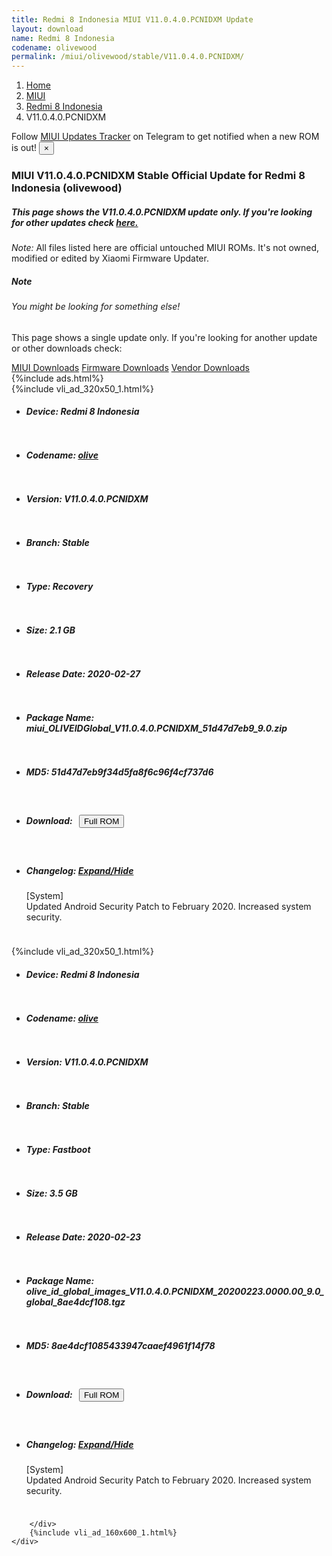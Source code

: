 ```yaml
---
title: Redmi 8 Indonesia MIUI V11.0.4.0.PCNIDXM Update
layout: download
name: Redmi 8 Indonesia
codename: olivewood
permalink: /miui/olivewood/stable/V11.0.4.0.PCNIDXM/
---
```

<nav aria-label="breadcrumb">
    <ol class="breadcrumb">
        <li class="breadcrumb-item"><a href="/">Home</a></li>
        <li class="breadcrumb-item"><a href="/miui/">MIUI</a></li>
        <li class="breadcrumb-item"><a href="/miui/olivewood/">Redmi 8 Indonesia</a></li>
        <li class="breadcrumb-item active" aria-current="page">V11.0.4.0.PCNIDXM</li>
    </ol>
</nav>
<div class="alert alert-primary alert-dismissible fade show" role="alert">
    Follow <a href="https://t.me/MIUIUpdatesTracker" class="alert-link">MIUI Updates Tracker</a> on Telegram to get
    notified when a new ROM is out!
    <button type="button" class="close" data-dismiss="alert" aria-label="Close">
        <span aria-hidden="true">&times;</span>
    </button>
</div>

<div class="col-12 mx-auto">
    <h3 class="title bg-light p-2 rounded">MIUI V11.0.4.0.PCNIDXM Stable Official Update for Redmi 8 Indonesia (olivewood)</h3>
    <h5>This page shows the V11.0.4.0.PCNIDXM update only. If you're looking for other updates check
        <a href="/miui/olivewood/">here.</a></h5>
    <p><i>Note: </i>All files listed here are official untouched MIUI ROMs.
        It's not owned, modified or edited by Xiaomi Firmware Updater.</p>
    <div class="card">
        <div class="card-body">
            <h5 class="card-title">Note</h5>
            <h6 class="card-subtitle mb-2 text-muted">You might be looking for something else!</h6>
            <p class="card-text">This page shows a single update only.
                If you're looking for another update or other downloads check:</p>
            <a href="/miui/" class="card-link">MIUI Downloads</a>
            <a href="/firmware/" class="card-link">Firmware Downloads</a>
            <a href="/vendor/" class="card-link">Vendor Downloads</a>
        </div>
    </div>
    {%include ads.html%}
    <div class="row justify-content-center">
        <div class="col-10" id="downloads">
                    <div class="card card-body">
            {%include vli_ad_320x50_1.html%}
            <ul class="list-unstyled">
                <li style="padding-bottom: 10px;">
                    <h5><b>Device: </b>Redmi 8 Indonesia</h5>
                </li>
                <li style="padding-bottom: 10px;">
                    <h5><b>Codename: </b> <a href="/miui/olive/" target="_blank">olive</a> </h5>
                </li>
                <li style="padding-bottom: 10px;">
                    <h5><b>Version: </b>V11.0.4.0.PCNIDXM</h5>
                </li>
                <li style="padding-bottom: 10px;">
                    <h5><b>Branch: </b>Stable</h5>
                </li>
                <li style="padding-bottom: 10px;">
                    <h5><b>Type: </b>Recovery</h5>
                </li>
                <li style="padding-bottom: 10px;">
                    <h5><b>Size: </b>2.1 GB</h5>
                </li>
                <li style="padding-bottom: 10px;">
                    <h5><b>Release Date: </b>2020-02-27</h5>
                </li>
                <li style="padding-bottom: 10px;">
                    <h5><b>Package Name: </b><span id="filename" class="text-dark">miui_OLIVEIDGlobal_V11.0.4.0.PCNIDXM_51d47d7eb9_9.0.zip</span></h5>
                </li>
                <li style="padding-bottom: 10px;">
                    <h5><b>MD5: </b><span id="md5" class="text-muted">51d47d7eb9f34d5fa8f6c96f4cf737d6</span></h5>
                </li>
                <li style="padding-bottom: 10px;">
                    <h5><b>Download: </b><button type="button" id="download" class="btn btn-primary" style="margin: 7px;"
                            onclick="window.open('https://bigota.d.miui.com/V11.0.4.0.PCNIDXM/miui_OLIVEIDGlobal_V11.0.4.0.PCNIDXM_51d47d7eb9_9.0.zip', '_blank');"><i class="fa fa-download"></i> Full ROM</button></h5>
                </li>
                <li style="padding-bottom: 10px;">
                    <h5><b>Changelog: </b><a href="#olive_1_changelog" data-toggle="collapse" role="button"
                            aria-expanded="false" aria-controls="olive_1_changelog"> <i class="fa fa-arrow-down"
                                aria-hidden="true"></i> Expand/Hide</a></h5>
                    <div class="collapse" id="olive_1_changelog">
                        <p id="changelog_text">[System]<br>Updated Android Security Patch to February 2020. Increased system security.</p>
                    </div>
                </li>
            </ul>
        </div>
        <div class="card card-body">
            {%include vli_ad_320x50_1.html%}
            <ul class="list-unstyled">
                <li style="padding-bottom: 10px;">
                    <h5><b>Device: </b>Redmi 8 Indonesia</h5>
                </li>
                <li style="padding-bottom: 10px;">
                    <h5><b>Codename: </b> <a href="/miui/olive/" target="_blank">olive</a> </h5>
                </li>
                <li style="padding-bottom: 10px;">
                    <h5><b>Version: </b>V11.0.4.0.PCNIDXM</h5>
                </li>
                <li style="padding-bottom: 10px;">
                    <h5><b>Branch: </b>Stable</h5>
                </li>
                <li style="padding-bottom: 10px;">
                    <h5><b>Type: </b>Fastboot</h5>
                </li>
                <li style="padding-bottom: 10px;">
                    <h5><b>Size: </b>3.5 GB</h5>
                </li>
                <li style="padding-bottom: 10px;">
                    <h5><b>Release Date: </b>2020-02-23</h5>
                </li>
                <li style="padding-bottom: 10px;">
                    <h5><b>Package Name: </b><span id="filename" class="text-dark">olive_id_global_images_V11.0.4.0.PCNIDXM_20200223.0000.00_9.0_global_8ae4dcf108.tgz</span></h5>
                </li>
                <li style="padding-bottom: 10px;">
                    <h5><b>MD5: </b><span id="md5" class="text-muted">8ae4dcf1085433947caaef4961f14f78</span></h5>
                </li>
                <li style="padding-bottom: 10px;">
                    <h5><b>Download: </b><button type="button" id="download" class="btn btn-primary" style="margin: 7px;"
                            onclick="window.open('https://bigota.d.miui.com/V11.0.4.0.PCNIDXM/olive_id_global_images_V11.0.4.0.PCNIDXM_20200223.0000.00_9.0_global_8ae4dcf108.tgz', '_blank');"><i class="fa fa-download"></i> Full ROM</button></h5>
                </li>
                <li style="padding-bottom: 10px;">
                    <h5><b>Changelog: </b><a href="#olive_2_changelog" data-toggle="collapse" role="button"
                            aria-expanded="false" aria-controls="olive_2_changelog"> <i class="fa fa-arrow-down"
                                aria-hidden="true"></i> Expand/Hide</a></h5>
                    <div class="collapse" id="olive_2_changelog">
                        <p id="changelog_text">[System]<br>Updated Android Security Patch to February 2020. Increased system security.</p>
                    </div>
                </li>
            </ul>
        </div>

        </div>
        {%include vli_ad_160x600_1.html%}
    </div>
</div>